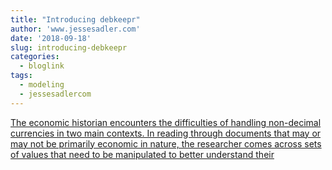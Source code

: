 ```yaml
---
title: "Introducing debkeepr"
author: 'www.jessesadler.com'
date: '2018-09-18'
slug: introducing-debkeepr
categories:
  - bloglink
tags:
  - modeling
  - jessesadlercom
---
```


[The economic historian encounters the difficulties of handling non-decimal currencies in two main contexts. In reading through documents that may or may not be primarily economic in nature, the researcher comes across sets of values that need to be manipulated to better understand their<i class="fas fa-external-link-alt"></i>](https://jessesadler.com/post/debkeepr-intro/)

